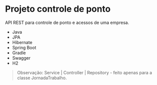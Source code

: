 # Projeto controle de ponto 


API REST para controle de ponto e acessos de uma empresa.

- Java
- JPA
- Hibernate
- Spring Boot
- Gradle
- Swagger
- H2

>Observação:  Service | Controller | Repository - feito apenas para a classe JornadaTrabalho.

